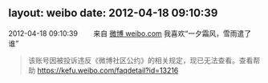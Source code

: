layout: weibo
date: 2012-04-18 09:10:39
---
2012-04-18 09:10:39  &nbsp;&nbsp;&nbsp;&nbsp;&nbsp;&nbsp; 来自 <a href="http://weibo.com/" rel="nofollow">微博 weibo.com</a>
我喜欢“一夕霜风，雪雨遣了谁”
>  该账号因被投诉违反《微博社区公约》的相关规定，现已无法查看。查看帮助 https://kefu.weibo.com/faqdetail?id=13216
